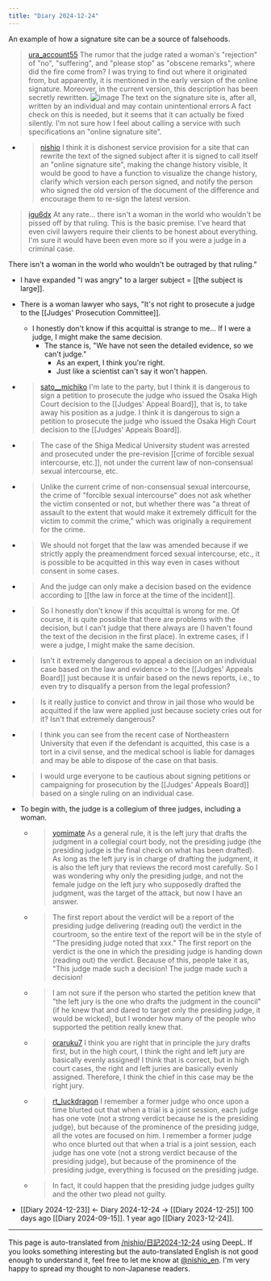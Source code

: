 ```yaml
---
title: "Diary 2024-12-24"
---
```



An example of how a signature site can be a source of falsehoods.
> [ura_account55](https://x.com/ura_account55/status/1871322564049678532) The rumor that the judge rated a woman's "rejection" of "no", "suffering", and "please stop" as "obscene remarks", where did the fire come from? I was trying to find out where it originated from, but apparently, it is mentioned in the early version of the online signature. Moreover, in the current version, this description has been secretly rewritten.
>  ![image](https://gyazo.com/4b8182957dcc606396b7b2a7ab9572a7/thumb/1000)
The text on the signature site is, after all, written by an individual and may contain unintentional errors
A fact check on this is needed, but it seems that it can actually be fixed silently.
I'm not sure how I feel about calling a service with such specifications an "online signature site".
- > [nishio](https://x.com/nishio/status/1871426881679245655) I think it is dishonest service provision for a site that can rewrite the text of the signed subject after it is signed to call itself an "online signature site", making the change history visible, It would be good to have a function to visualize the change history, clarify which version each person signed, and notify the person who signed the old version of the document of the difference and encourage them to re-sign the latest version.


> [igu6dx](https://x.com/igu6dx/status/1871402740578222197) At any rate... there isn't a woman in the world who wouldn't be pissed off by that ruling.
>  This is the basic premise.
>  I've heard that even civil lawyers require their clients to be honest about everything.
>  I'm sure it would have been even more so if you were a judge in a criminal case.

There isn't a woman in the world who wouldn't be outraged by that ruling."
- I have expanded "I was angry" to a larger subject = [[the subject is large]].
- There is a woman lawyer who says, "It's not right to prosecute a judge to the [[Judges' Prosecution Committee]].
    - I honestly don't know if this acquittal is strange to me... If I were a judge, I might make the same decision.
        - The stance is, "We have not seen the detailed evidence, so we can't judge."
            - As an expert, I think you're right.
            - Just like a scientist can't say it won't happen.
- > [sato__michiko](https://x.com/sato__michiko/status/1870605841172418773) I'm late to the party, but I think it is dangerous to sign a petition to prosecute the judge who issued the Osaka High Court decision to the [[Judges' Appeal Board]], that is, to take away his position as a judge. I think it is dangerous to sign a petition to prosecute the judge who issued the Osaka High Court decision to the [[Judges' Appeals Board]].
- >  The case of the Shiga Medical University student was arrested and prosecuted under the pre-revision [[crime of forcible sexual intercourse, etc.]], not under the current law of non-consensual sexual intercourse, etc.
- >  Unlike the current crime of non-consensual sexual intercourse, the crime of "forcible sexual intercourse" does not ask whether the victim consented or not, but whether there was "a threat of assault to the extent that would make it extremely difficult for the victim to commit the crime," which was originally a requirement for the crime.
- >  We should not forget that the law was amended because if we strictly apply the preamendment forced sexual intercourse, etc., it is possible to be acquitted in this way even in cases without consent in some cases.
- >  And the judge can only make a decision based on the evidence according to [[the law in force at the time of the incident]].
- >  So I honestly don't know if this acquittal is wrong for me. Of course, it is quite possible that there are problems with the decision, but I can't judge that there always are (I haven't found the text of the decision in the first place). In extreme cases, if I were a judge, I might make the same decision.
- >  Isn't it extremely dangerous to appeal a decision on an individual case based on the law and evidence > to the [[Judges' Appeals Board]] just because it is unfair based on the news reports, i.e., to even try to disqualify a person from the legal profession?
- >  Is it really justice to convict and throw in jail those who would be acquitted if the law were applied just because society cries out for it? Isn't that extremely dangerous?
- >  I think you can see from the recent case of Northeastern University that even if the defendant is acquitted, this case is a tort in a civil sense, and the medical school is liable for damages and may be able to dispose of the case on that basis.
- >  I would urge everyone to be cautious about signing petitions or campaigning for prosecution by the [[Judges' Appeals Board]] based on a single ruling on an individual case.

- To begin with, the judge is a collegium of three judges, including a woman.
    - > [yomimate](https://x.com/yomimate/status/1871364719170482316) As a general rule, it is the left jury that drafts the judgment in a collegial court body, not the presiding judge (the presiding judge is the final check on what has been drafted). As long as the left jury is in charge of drafting the judgment, it is also the left jury that reviews the record most carefully. So I was wondering why only the presiding judge, and not the female judge on the left jury who supposedly drafted the judgment, was the target of the attack, but now I have an answer.
    - >  The first report about the verdict will be a report of the presiding judge delivering (reading out) the verdict in the courtroom, so the entire text of the report will be in the style of "The presiding judge noted that xxx." The first report on the verdict is the one in which the presiding judge is handing down (reading out) the verdict. Because of this, people take it as, "This judge made such a decision! The judge made such a decision!
    - >  I am not sure if the person who started the petition knew that "the left jury is the one who drafts the judgment in the council" (if he knew that and dared to target only the presiding judge, it would be wicked), but I wonder how many of the people who supported the petition really knew that.
    - > [oraruku7](https://x.com/oraruku7/status/1871383039399665967) I think you are right that in principle the jury drafts first, but in the high court, I think the right and left jury are basically evenly assigned! I think that is correct, but in high court cases, the right and left juries are basically evenly assigned. Therefore, I think the chief in this case may be the right jury.
    - > [rt_luckdragon](https://x.com/rt_luckdragon/status/1871378392966394147) I remember a former judge who once upon a time blurted out that when a trial is a joint session, each judge has one vote (not a strong verdict because he is the presiding judge), but because of the prominence of the presiding judge, all the votes are focused on him. I remember a former judge who once blurted out that when a trial is a joint session, each judge has one vote (not a strong verdict because of the presiding judge), but because of the prominence of the presiding judge, everything is focused on the presiding judge.
    - >  In fact, it could happen that the presiding judge judges guilty and the other two plead not guilty.

- [[Diary 2024-12-23]] ← Diary 2024-12-24 → [[Diary 2024-12-25]]
100 days ago [[Diary 2024-09-15]].
1 year ago [[Diary 2023-12-24]].
---
This page is auto-translated from [/nishio/日記2024-12-24](https://scrapbox.io/nishio/日記2024-12-24) using DeepL. If you looks something interesting but the auto-translated English is not good enough to understand it, feel free to let me know at [@nishio_en](https://twitter.com/nishio_en). I'm very happy to spread my thought to non-Japanese readers.